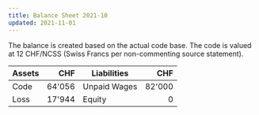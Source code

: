 ```yaml
---
title: Balance Sheet 2021-10
updated: 2021-11-01
---
```


The balance is created based on the actual code base. The code is valued at 12 CHF/NCSS (Swiss Francs per non-commenting source statement).

Assets | CHF | Liabilities | CHF
--- | ---: | --- | ---:
Code | 64'056 | Unpaid Wages | 82'000
Loss | 17'944 | Equity | 0
